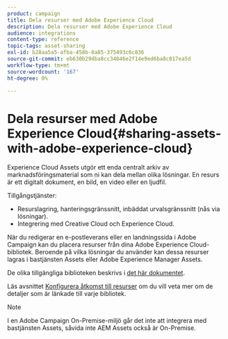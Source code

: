 ```yaml
---
product: campaign
title: Dela resurser med Adobe Experience Cloud
description: Dela resurser med Adobe Experience Cloud
audience: integrations
content-type: reference
topic-tags: asset-sharing
exl-id: b28aa5a5-afba-458b-8a85-375493c6c836
source-git-commit: eb630b29dba8cc34046e2f14e9ed6ba8c017ea5d
workflow-type: tm+mt
source-wordcount: '167'
ht-degree: 0%

---
```


# Dela resurser med Adobe Experience Cloud{#sharing-assets-with-adobe-experience-cloud}

Experience Cloud Assets utgör ett enda centralt arkiv av marknadsföringsmaterial som ni kan dela mellan olika lösningar. En resurs är ett digitalt dokument, en bild, en video eller en ljudfil.

Tillgångstjänster:

* Resurslagring, hanteringsgränssnitt, inbäddat urvalsgränssnitt (nås via lösningar).
* Integrering med Creative Cloud och Experience Cloud.

När du redigerar en e-postleverans eller en landningssida i Adobe Campaign kan du placera resurser från dina Adobe Experience Cloud-bibliotek. Beroende på vilka lösningar du använder kan dessa resurser lagras i bastjänsten Assets eller Adobe Experience Manager Assets.

De olika tillgängliga biblioteken beskrivs i [det här dokumentet](https://experienceleague.adobe.com/docs/core-services/interface/assets/experience-cloud-assets.html).

Läs avsnittet [Konfigurera åtkomst till resurser](../../integrations/using/configuring-access-to-assets.md) om du vill veta mer om de detaljer som är länkade till varje bibliotek.

>[!NOTE]
>
>I en Adobe Campaign On-Premise-miljö går det inte att integrera med bastjänsten Assets, såvida inte AEM Assets också är On-Premise.
